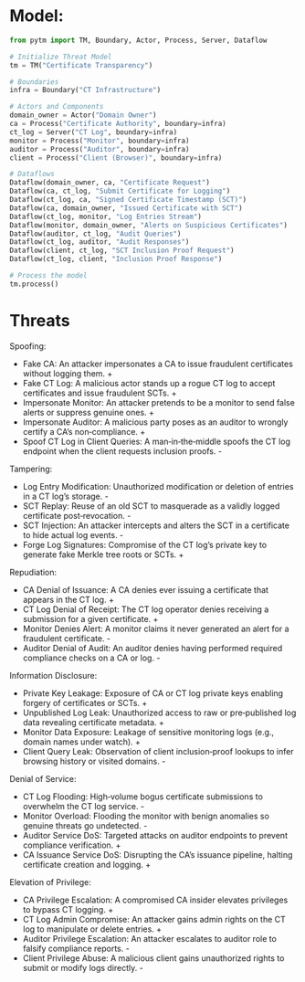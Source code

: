 # Model:
```python
from pytm import TM, Boundary, Actor, Process, Server, Dataflow

# Initialize Threat Model
tm = TM("Certificate Transparency")

# Boundaries
infra = Boundary("CT Infrastructure")

# Actors and Components
domain_owner = Actor("Domain Owner")
ca = Process("Certificate Authority", boundary=infra)
ct_log = Server("CT Log", boundary=infra)
monitor = Process("Monitor", boundary=infra)
auditor = Process("Auditor", boundary=infra)
client = Process("Client (Browser)", boundary=infra)

# Dataflows
Dataflow(domain_owner, ca, "Certificate Request")
Dataflow(ca, ct_log, "Submit Certificate for Logging")
Dataflow(ct_log, ca, "Signed Certificate Timestamp (SCT)")
Dataflow(ca, domain_owner, "Issued Certificate with SCT")
Dataflow(ct_log, monitor, "Log Entries Stream")
Dataflow(monitor, domain_owner, "Alerts on Suspicious Certificates")
Dataflow(auditor, ct_log, "Audit Queries")
Dataflow(ct_log, auditor, "Audit Responses")
Dataflow(client, ct_log, "SCT Inclusion Proof Request")
Dataflow(ct_log, client, "Inclusion Proof Response")

# Process the model
tm.process()
```

# Threats
Spoofing:
- Fake CA: An attacker impersonates a CA to issue fraudulent certificates without logging them. +  
- Fake CT Log: A malicious actor stands up a rogue CT log to accept certificates and issue fraudulent SCTs. +
- Impersonate Monitor: An attacker pretends to be a monitor to send false alerts or suppress genuine ones.  +
- Impersonate Auditor: A malicious party poses as an auditor to wrongly certify a CA’s non‑compliance.  +
- Spoof CT Log in Client Queries: A man‑in‑the‑middle spoofs the CT log endpoint when the client requests inclusion proofs. -

Tampering:
- Log Entry Modification: Unauthorized modification or deletion of entries in a CT log’s storage. -  
- SCT Replay: Reuse of an old SCT to masquerade as a validly logged certificate post‑revocation.  -
- SCT Injection: An attacker intercepts and alters the SCT in a certificate to hide actual log events. -  
- Forge Log Signatures: Compromise of the CT log’s private key to generate fake Merkle tree roots or SCTs. +  

Repudiation:
- CA Denial of Issuance: A CA denies ever issuing a certificate that appears in the CT log. +
- CT Log Denial of Receipt: The CT log operator denies receiving a submission for a given certificate. +  
- Monitor Denies Alert: A monitor claims it never generated an alert for a fraudulent certificate.  -
- Auditor Denial of Audit: An auditor denies having performed required compliance checks on a CA or log. -

Information Disclosure:
- Private Key Leakage: Exposure of CA or CT log private keys enabling forgery of certificates or SCTs. +
- Unpublished Log Leak: Unauthorized access to raw or pre‑published log data revealing certificate metadata. +  
- Monitor Data Exposure: Leakage of sensitive monitoring logs (e.g., domain names under watch). +
- Client Query Leak: Observation of client inclusion‑proof lookups to infer browsing history or visited domains. -  

Denial of Service:
- CT Log Flooding: High‑volume bogus certificate submissions to overwhelm the CT log service. -
- Monitor Overload: Flooding the monitor with benign anomalies so genuine threats go undetected. -   
- Auditor Service DoS: Targeted attacks on auditor endpoints to prevent compliance verification.  +
- CA Issuance Service DoS: Disrupting the CA’s issuance pipeline, halting certificate creation and logging. +

Elevation of Privilege:
- CA Privilege Escalation: A compromised CA insider elevates privileges to bypass CT logging.  +
- CT Log Admin Compromise: An attacker gains admin rights on the CT log to manipulate or delete entries. +  
- Auditor Privilege Escalation: An attacker escalates to auditor role to falsify compliance reports.  -
- Client Privilege Abuse: A malicious client gains unauthorized rights to submit or modify logs directly. -